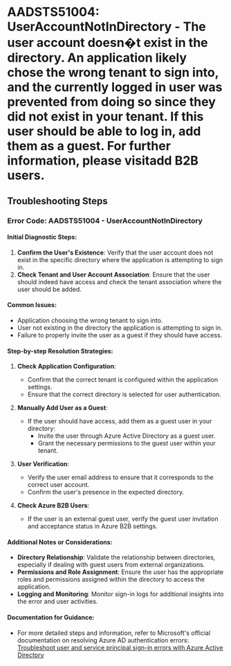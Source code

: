 # AADSTS51004: UserAccountNotInDirectory - The user account doesn�t exist in the directory. An application likely chose the wrong tenant to sign into, and the currently logged in user was prevented from doing so since they did not exist in your tenant. If this user should be able to log in, add them as a guest. For further information, please visitadd B2B users.


## Troubleshooting Steps
### Error Code: AADSTS51004 - UserAccountNotInDirectory

#### Initial Diagnostic Steps:
1. **Confirm the User's Existence**: Verify that the user account does not exist in the specific directory where the application is attempting to sign in.
2. **Check Tenant and User Account Association**: Ensure that the user should indeed have access and check the tenant association where the user should be added.

#### Common Issues:
- Application choosing the wrong tenant to sign into.
- User not existing in the directory the application is attempting to sign in.
- Failure to properly invite the user as a guest if they should have access.

#### Step-by-step Resolution Strategies:
1. **Check Application Configuration**:
   - Confirm that the correct tenant is configured within the application settings.
   - Ensure that the correct directory is selected for user authentication.

2. **Manually Add User as a Guest**:
   - If the user should have access, add them as a guest user in your directory:
     - Invite the user through Azure Active Directory as a guest user.
     - Grant the necessary permissions to the guest user within your tenant.

3. **User Verification**:
   - Verify the user email address to ensure that it corresponds to the correct user account.
   - Confirm the user's presence in the expected directory.

4. **Check Azure B2B Users**:
   - If the user is an external guest user, verify the guest user invitation and acceptance status in Azure B2B settings.

#### Additional Notes or Considerations:
- **Directory Relationship**: Validate the relationship between directories, especially if dealing with guest users from external organizations.
- **Permissions and Role Assignment**: Ensure the user has the appropriate roles and permissions assigned within the directory to access the application.
- **Logging and Monitoring**: Monitor sign-in logs for additional insights into the error and user activities.

#### Documentation for Guidance:
- For more detailed steps and information, refer to Microsoft's official documentation on resolving Azure AD authentication errors: [Troubleshoot user and service principal sign-in errors with Azure Active Directory](https://docs.microsoft.com/en-us/azure/active-directory/reports-monitoring/reference-reports-errors)